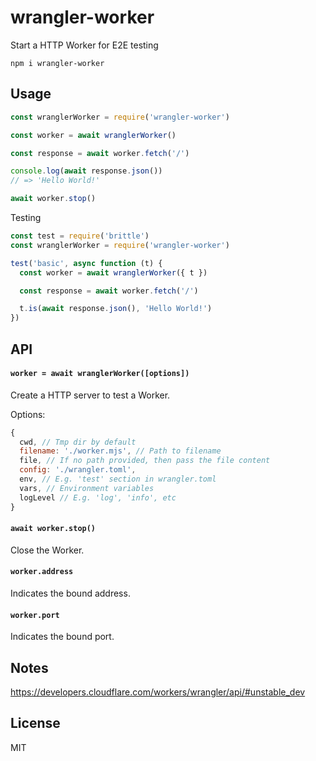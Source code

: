 # wrangler-worker

Start a HTTP Worker for E2E testing

```
npm i wrangler-worker
```

## Usage

```js
const wranglerWorker = require('wrangler-worker')

const worker = await wranglerWorker()

const response = await worker.fetch('/')

console.log(await response.json())
// => 'Hello World!'

await worker.stop()
```

Testing

```js
const test = require('brittle')
const wranglerWorker = require('wrangler-worker')

test('basic', async function (t) {
  const worker = await wranglerWorker({ t })

  const response = await worker.fetch('/')

  t.is(await response.json(), 'Hello World!')
})
```

## API

#### `worker = await wranglerWorker([options])`

Create a HTTP server to test a Worker.

Options:

```js
{
  cwd, // Tmp dir by default
  filename: './worker.mjs', // Path to filename
  file, // If no path provided, then pass the file content
  config: './wrangler.toml',
  env, // E.g. 'test' section in wrangler.toml
  vars, // Environment variables
  logLevel // E.g. 'log', 'info', etc
}
```

#### `await worker.stop()`

Close the Worker.

#### `worker.address`

Indicates the bound address.

#### `worker.port`

Indicates the bound port.

## Notes

https://developers.cloudflare.com/workers/wrangler/api/#unstable_dev

## License

MIT
